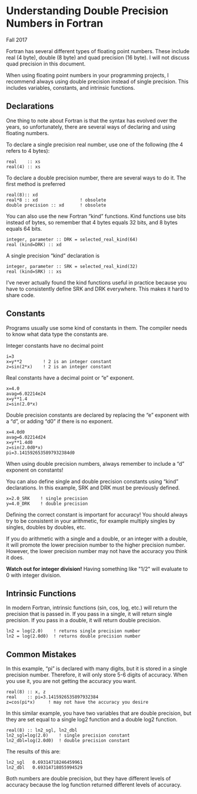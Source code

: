 # Understanding Double Precision Numbers in Fortran
Fall 2017

Fortran has several different types of floating point numbers.  These include real (4 byte), double (8 byte) and quad precision (16 byte).  I will not discuss quad precision in this document.

When using floating point numbers in your programming projects, I recommend always using double precision instead of single precision.  This includes variables, constants, and intrinsic functions.

## Declarations
One thing to note about Fortran is that the syntax has evolved over the years, so unfortunately, there are several ways of declaring and using floating numbers. 

To declare a single precision real number, use one of the following (the 4 refers to 4 bytes):

    real    :: xs
    real(4) :: xs

To declare a double precision number, there are several ways to do it.  The first method is preferred

    real(8):: xd
    real*8 :: xd                ! obsolete
    double precision :: xd      ! obsolete

You can also use the new Fortran “kind” functions. Kind functions use bits instead of bytes, so remember that 4 bytes equals 32 bits, and 8 bytes equals 64 bits.

    integer, parameter :: DRK = selected_real_kind(64)
    real (kind=DRK) :: xd

A single precision “kind” declaration is

    integer, parameter :: SRK = selected_real_kind(32)
    real (kind=SRK) :: xs

I’ve never actually found the kind functions useful in practice because you have to consistently define SRK and DRK everywhere.  This makes it hard to share code.

## Constants
Programs usually use some kind of constants in them.  The compiler needs to know what data type the constants are.

Integer constants have no decimal point

    i=3
    x=y**2        ! 2 is an integer constant
    z=sin(2*x)    ! 2 is an integer constant

Real constants have a decimal point or “e” exponent.

    x=4.0
    avag=6.02214e24
    x=y**1.4
    z=sin(2.0*x)

Double precision constants are declared by replacing the “e” exponent with a “d”, or adding “d0” if there is no exponent.

    x=4.0d0
    avag=6.02214d24
    x=y**1.4d0
    z=sin(2.0d0*x)
    pi=3.1415926535897932384d0

When using double precision numbers, always remember to include a “d” exponent on constants!

You can also define single and double precision constants using “kind” declarations.  In this example, SRK and DRK must be previously defined.

    x=2.0_SRK    ! single precision
    y=4.0_DRK    ! double precision

Defining the correct constant is important for accuracy!  You should always try to be consistent in your arithmetic, for example multiply singles by singles, doubles by doubles, etc.

If you do arithmetic with a single and a double, or an integer with a double, it will promote the lower precision number to the higher precision number.  However, the lower precision number may not have the accuracy you think it does.

**Watch out for integer division!**   Having something like "1/2" will evaluate to 0 with integer division.

## Intrinsic Functions

In modern Fortran, intrinsic functions (sin, cos, log, etc.) will return the precision that is passed in. If you pass in a single, it will return single precision.  If you pass in a double, it will return double precision.

    ln2 = log(2.0)    ! returns single precision number
    ln2 = log(2.0d0)  ! returns double precision number

## Common Mistakes
In this example, “pi” is declared with many digits, but it is stored in a single precision number. Therefore, it will only store 5-6 digits of accuracy.   When you use it, you are not getting the accuracy you want.

    real(8) :: x, z
    real    :: pi=3.1415926535897932384
    z=cos(pi*x)     ! may not have the accuracy you desire

In this similar example, you have two variables that are double precision, but they are set equal to a single log2 function and a double log2 function. 

    real(8) :: ln2_sgl, ln2_dbl
    ln2_sgl=log(2.0)    ! single precision constant
    ln2_dbl=log(2.0d0)  ! double precision constant

The results of this are:

    ln2_sgl   0.69314718246459961
    ln2_dbl   0.69314718055994529

Both numbers are double precision, but they have different levels of accuracy because the log function returned different levels of accuracy.

